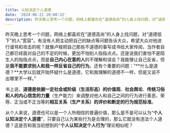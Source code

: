 ```yaml
---
title: 认知决定个人道德
date: '2024-06-21 20:00:32'
description: 昨天晚上思考一个问题，网络上都喜欢在“道德高尚”的人身上找问题，对“道德低下”的人“宽容”。有没有人把主动把自己的缺点等问题告诉大众，希望大众对他进行谩骂和攻击的呢？就像卢梭把自己那些不道德的事写成书给大家传阅，当作者自己都已经面对自己的不足的时候，更加不怕别人指指点点。还是说我们害怕不是陌生...
---
```

昨天晚上思考一个问题，网络上都喜欢在“道德高尚”的人身上找问题，对“道德低下”的人“宽容”。有没有人把主动把自己的缺点等问题告诉大众，希望大众对他进行谩骂和攻击的呢？就像卢梭把自己那些不道德的事写成书给大家传阅，当作者自己都已经面对自己的不足的时候，更加不怕别人指指点点。还是说我们害怕不是陌生人的指指点点，而是**自己内心在意的人**的不理解和误会？我能够让自己反省，但是**我不能要求别人和我一样反省自己的行为**。还有个重要的问题：“**什么是道德？**大学以后就开始怀疑什么是道德，它和我理解的道德不一样，但是又说不出哪里不一样。”

书上说，**道德是依据一定社会或阶级（生活形态）的价值观**、**社会舆论**、**传统习俗和人的内心信念的力量**（生产能力）来调整对他人和自己之间的行为进行善恶、荣辱、正当或不正当等的**相互关系（生产关系）的评价和断定的行为规范标准**。

从个人来说，道德也可以是一个人所相信的普遍价值，那么是不是可以认为“**个人认知决定个人道德**”，只要自己认为某些行为是合理的，那么它就没有违法个人道德？这是否和我当初想到的“**个人认知决定个人行为**”理论相似呢？


